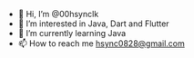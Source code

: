- 👋 Hi, I’m @00hsynclk
- 👀 I’m interested in Java, Dart and Flutter
- 🌱 I’m currently learning Java
- 📫 How to reach me hsync0828@gmail.com
<!---
00hsynclk/00hsynclk is a ✨ special ✨ repository because its `README.md` (this file) appears on your GitHub profile.
You can click the Preview link to take a look at your changes.
--->
